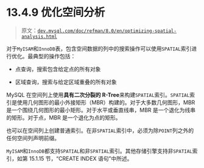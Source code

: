 # 13.4.9 优化空间分析

> 原文：[`dev.mysql.com/doc/refman/8.0/en/optimizing-spatial-analysis.html`](https://dev.mysql.com/doc/refman/8.0/en/optimizing-spatial-analysis.html)

对于`MyISAM`和`InnoDB`表，包含空间数据的列中的搜索操作可以使用`SPATIAL`索引进行优化。最典型的操作包括：

+   点查询，搜索包含给定点的所有对象

+   区域查询，搜索与给定区域重叠的所有对象

MySQL 在空间列上使用**具有二次分裂的 R-Tree**来构建`SPATIAL`索引。`SPATIAL`索引是使用几何图形的最小外接矩形（MBR）构建的。对于大多数几何图形，MBR 是一个围绕几何图形的最小矩形。对于水平或垂直线串，MBR 是一个退化为线串的矩形。对于点，MBR 是一个退化为点的矩形。

也可以在空间列上创建普通索引。在非`SPATIAL`索引中，必须为除`POINT`列之外的任何空间列声明前缀。

`MyISAM`和`InnoDB`都支持`SPATIAL`和非`SPATIAL`索引。其他存储引擎支持非`SPATIAL`索引，如第 15.1.15 节，“CREATE INDEX 语句”中所述。

